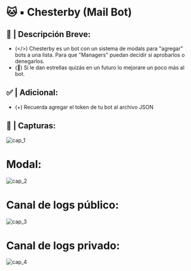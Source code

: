 # 🐱 ▪︎ Chesterby (Mail Bot)
## 📄 | Descripción Breve:
- (</>) Chesterby es un bot con un sistema de modals para "agregar" bots a una lista. Para que "Managers" puedan decidir si aprobarlos o denegarlos.
- (🌟) Si le dan estrellas quizás en un futuro lo mejorare un poco más al bot.
## ✅️ | Adicional:
- (+) Recuerda agregar el token de tu bot al archivo JSON
## 💎 | Capturas:
![cap_1](https://media.discordapp.net/attachments/1037465884769386538/1062855294415282206/Screenshot_20230111-190612_Discord.jpg)
# Modal:
![cap_2](https://media.discordapp.net/attachments/1037465884769386538/1062855294176198776/Screenshot_20230111-190449_Discord.jpg)
# Canal de logs público:
![cap_3](https://media.discordapp.net/attachments/1037465884769386538/1062855293970690108/Screenshot_20230111-190629_Discord.jpg)
# Canal de logs privado:
![cap_4](https://media.discordapp.net/attachments/1037465884769386538/1062855293735804938/Screenshot_20230111-190646_Discord.jpg)
